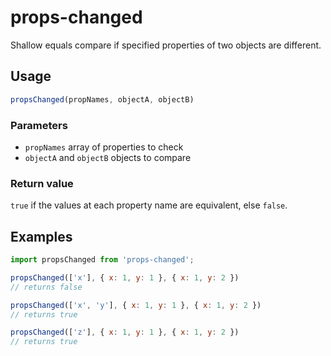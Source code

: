 # props-changed

Shallow equals compare if specified properties of two objects are different.

## Usage

```js
propsChanged(propNames, objectA, objectB)
```

### Parameters

- `propNames` array of properties to check
- `objectA` and `objectB` objects to compare

### Return value

`true` if the values at each property name are equivalent, else `false`.

## Examples

```js
import propsChanged from 'props-changed';

propsChanged(['x'], { x: 1, y: 1 }, { x: 1, y: 2 })
// returns false

propsChanged(['x', 'y'], { x: 1, y: 1 }, { x: 1, y: 2 })
// returns true

propsChanged(['z'], { x: 1, y: 1 }, { x: 1, y: 2 })
// returns true
```
